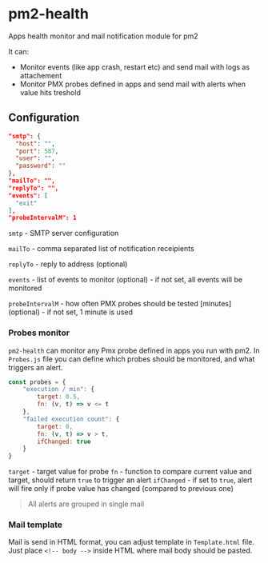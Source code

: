 # pm2-health
Apps health monitor and mail notification module for pm2

It can:
* Monitor events (like app crash, restart etc) and send mail with logs as attachement
* Monitor PMX probes defined in apps and send mail with alerts when value hits treshold

## Configuration

```json
"smtp": {
  "host": "",
  "port": 587,
  "user": "",
  "password": ""
},
"mailTo": "",
"replyTo": "",
"events": [
  "exit"
],
"probeIntervalM": 1
```
`smtp` - SMTP server configuration

`mailTo` - comma separated list of notification receipients

`replyTo` - reply to address (optional)

`events` - list of events to monitor (optional) - if not set, all events will be monitored

`probeIntervalM` - how often PMX probes should be tested [minutes] (optional) - if not set, 1 minute is used

### Probes monitor

`pm2-health` can monitor any Pmx probe defined in apps you run with pm2.
In `Probes.js` file you can define which probes should be monitored, and what triggers an alert.

```js
const probes = {
    "execution / min": {
        target: 0.5,
        fn: (v, t) => v <= t
    },
    "failed execution count": {
        target: 0,
        fn: (v, t) => v > t,
        ifChanged: true
    }
}
```

`target` - target value for probe
`fn` - function to compare current value and target, should return `true` to trigger an alert
`ifChanged` - if set to `true`, alert will fire only if probe value has changed (compared to previous one)

> All alerts are grouped in single mail 

### Mail template

Mail is send in HTML format, you can adjust template in `Template.html` file.
Just place `<!-- body -->` inside HTML where mail body should be pasted.
